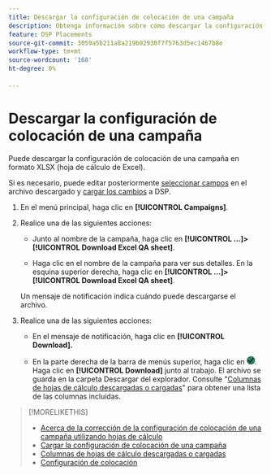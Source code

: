 ```yaml
---
title: Descargar la configuración de colocación de una campaña
description: Obtenga información sobre cómo descargar la configuración de colocación de una campaña mediante hojas de cálculo de control de calidad de Excel.
feature: DSP Placements
source-git-commit: 3059a5b211a8a219b02930f7f5763d5ec1467b8e
workflow-type: tm+mt
source-wordcount: '168'
ht-degree: 0%

---
```


# Descargar la configuración de colocación de una campaña

Puede descargar la configuración de colocación de una campaña en formato XLSX (hoja de cálculo de Excel).

Si es necesario, puede editar posteriormente [seleccionar campos](qa-sheet-columns.md) en el archivo descargado y [cargar los cambios](qa-sheet-upload.md) a DSP.

1. En el menú principal, haga clic en **[!UICONTROL Campaigns]**.

1. Realice una de las siguientes acciones:

   * Junto al nombre de la campaña, haga clic en **[!UICONTROL ...]>[!UICONTROL Download Excel QA sheet]**.

   * Haga clic en el nombre de la campaña para ver sus detalles. En la esquina superior derecha, haga clic en **[!UICONTROL ...]>[!UICONTROL Download Excel QA sheet]**.

   Un mensaje de notificación indica cuándo puede descargarse el archivo.

1. Realice una de las siguientes acciones:

   * En el mensaje de notificación, haga clic en **[!UICONTROL Download].**

   * En la parte derecha de la barra de menús superior, haga clic en ![Trabajos](/help/dsp/assets/downloads.png). Haga clic en **[!UICONTROL Download]** junto al trabajo.
   El archivo se guarda en la carpeta Descargar del explorador. Consulte &quot;[Columnas de hojas de cálculo descargadas o cargadas](qa-sheet-columns.md)&quot; para obtener una lista de las columnas incluidas.

>[!MORELIKETHIS]
>
>* [Acerca de la corrección de la configuración de colocación de una campaña utilizando hojas de cálculo](qa-about.md)
>* [Cargar la configuración de colocación de una campaña](qa-sheet-upload.md)
>* [Columnas de hojas de cálculo descargadas o cargadas](qa-sheet-columns.md)
>* [Configuración de colocación](/help/dsp/campaign-management/placements/placement-settings.md)

